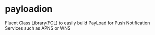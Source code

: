 # payloadion
Fluent Class Library(FCL) to easily build PayLoad for Push Notification Services such as APNS or WNS
